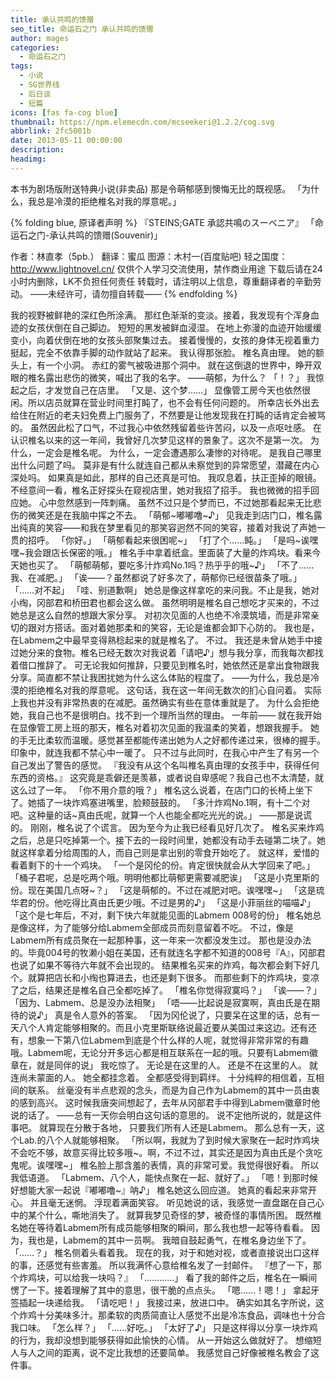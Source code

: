 ```yaml
---
title: 承认共鸣的馈赠
seo_title: 命运石之门 承认共鸣的馈赠
author: mages
categories:
  - 命运石之门
tags:
  - 小说
  - SG世界线
  - 后日谈
  - 短篇
icons: [fas fa-cog blue]
thumbnail: https://npm.elemecdn.com/mcseekeri@1.2.2/cog.svg
abbrlink: 2fc5001b
date: 2013-05-11 00:00:00
description:
headimg:
---
```

本书为剧场版附送特典小说(非卖品)
那是令萌郁感到懊悔无比的既视感。
「为什么，我总是冷漠的拒绝椎名对我的厚意呢。」

<!-- more -->
{% folding blue, 原译者声明 %}
『STEINS;GATE 承認共鳴のスーベニア』
「命运石之门-承认共鸣的馈赠(Souvenir)」

作者：林直孝（5pb.）
翻译：蜜瓜
图源：木村一(百度贴吧)
轻之国度：http://www.lightnovel.cn/
仅供个人学习交流使用，禁作商业用途
下载后请在24小时内删除，LK不负担任何责任
转载时，请注明以上信息，尊重翻译者的辛勤劳动。
——未经许可，请勿擅自转载——
{% endfolding %}

我的视野被鲜艳的深红色所涂满。
那红色渐渐的变淡。接着，我发现有个浑身血迹的女孩伏倒在自己脚边。
短短的黑发被鲜血浸湿。
在地上弥漫的血迹开始缓缓变小，向着伏倒在地的女孩头部聚集过去。
接着慢慢的，女孩的身体无视着重力挺起，完全不依靠手脚的动作就站了起来。
我认得那张脸。
椎名真由理。
她的额头上，有一个小洞。
赤红的雾气被吸进那个洞中。
就在这倒退的世界中，睁开双眼的椎名露出悲伤的微笑，喊出了我的名字。
——萌郁，为什么？
「！？」
我惊起之后，才发觉自己在店里。
「又是、这个梦……」
显像管工房今天也依然很闲。所以店员就算在营业时间里打盹了，也不会有任何问题的。
所幸店长外出去给住在附近的老夫妇免费上门服务了，不然要是让他发现我在打盹的话肯定会被骂的。
虽然因此松了口气，不过我心中依然残留着些许苦闷，以及一点呕吐感。
在认识椎名以来的这一年间，我曾好几次梦见这样的景象了。这次不是第一次。
为什么，一定会是椎名呢。
为什么，一定会遭遇那么凄惨的对待呢。
是我自己哪里出什么问题了吗。
莫非是有什么就连自己都从未察觉到的异常愿望，潜藏在内心深处吗。
如果真是如此，那样的自己还真是可怕。
我叹息着，扶正歪掉的眼镜。
不经意间一看，椎名正好探头在窥视店里，她对我招了招手。
我也微微的招手回应她。
心中忽然感到一阵刺痛。
虽然不过只是个梦而已，不过她那看起来无比悲伤的微笑还是在我脑中挥之不去。
「萌郁\~嘟嘟噜\~♪」
见我走到店门口，椎名露出纯真的笑容——和我在梦里看见的那笑容迥然不同的笑容，接着对我说了声她一贯的招呼。
「你好。」
「萌郁看起来很困呢\~」
「打了个……盹。」
「是吗\~诶嘿嘿\~我会跟店长保密的哦。」
椎名手中拿着纸盒。里面装了大量的炸鸡块。看来今天她也买了。
「萌郁萌郁，要吃多汁炸鸡No.1吗？热乎乎的哦\~♪」
「不了……我、在减肥。」
「诶——？虽然都说了好多次了，萌郁你已经很苗条了哦。」
「……对不起」
「哇、别道歉啊」
她总是像这样拿吃的来问我。不止是我，她对小绹，冈部君和桥田君也都会这么做。
虽然明明是椎名自己想吃才买来的，不过她总是这么自然的想跟大家分享。
对初次见面的人也绝不冷漠筑墙，而是非常亲切的跟对方搭话。面对着她那柔和的笑容，无论是谁都会卸下心防的。
我也是，在Labmem之中最早变得熟稔起来的就是椎名了。
不过。
我还是未曾从她手中接过她分来的食物。椎名已经无数次对我说着「请吧♪」想与我分享，而我每次都找着借口推辞了。
可无论我如何推辞，只要见到椎名时，她依然还是拿出食物跟我分享。简直都不禁让我困扰她为什么这么体贴的程度了。
——为什么，我总是冷漠的拒绝椎名对我的厚意呢。
这句话，我在这一年间无数次的扪心自问着。
实际上我也并没有非常热衷的在减肥。虽然确实有些在意体重就是了。
为什么会拒绝她，我自己也不是很明白。找不到一个理所当然的理由。
一年前——
就在我开始在显像管工房上班的那天，椎名对着初次见面的我温柔的笑着，想跟我握手。
她的手无比柔软而温暖。感觉甚至都能传递出她为人之好都传递过来，很棒的握手。
印象中，就连我都不禁心中一暖了。
只不过与此同时，在我心中产生了有另一个自己发出了警告的感觉。
『我没有从这个名叫椎名真由理的女孩手中，获得任何东西的资格。』
这究竟是乖僻还是羡慕，或者说自卑感呢？我自己也不太清楚，就这么过了一年。
「你不用介意的哦？」
椎名这么说着，在店门口的长椅上坐下了。她插了一块炸鸡塞进嘴里，脸颊鼓鼓的。
「多汁炸鸡No.1啊，有十二个对吧。这种量的话\~真由氏呢，就算一个人也能全都吃光光的说。」
——那是说谎的。
刚刚，椎名说了个谎言。
因为至今为止我已经看见好几次了。
椎名买来炸鸡之后，总是只吃掉第一个。接下去的一段时间里，她都没有动手去碰第二块了。她就这样拿着分给周围的人，而自己则是拿出别的零食开始吃了。
就这样，爱惜的看着剩下的十一个鸡块。
「一个是冈伦的份。肯定很快就会从大学回来了吧。」
「桶子君呢，总是吃两个哦。明明他都比萌郁更需要减肥诶」
「这是小克里斯的份。现在美国几点呀\~？」
「这是萌郁的。不过在减肥对吧。诶嘿嘿\~」
「这是琉华君的份。他吃得比真由氏更少哦。不过是男的♪」
「这是小菲丽丝的喵喵♪」
「这个是七年后，不对，剩下快六年就能见面的Labmem 008号的份」
椎名她总是像这样，为了能够分给Labmem全部成员而刻意留着不吃。
不过，像是Labmem所有成员聚在一起那种事，这一年来一次都没发生过。
那也是没办法的。毕竟004号的牧濑小姐在美国，还有就连名字都不知道的008号『A』，冈部君也说了如果不等待六年就不会出现的。
结果椎名买来的炸鸡，每次都会剩下好几个。就算把店长和小绹也算进去，也还是剩下很多。
而那些剩下的炸鸡块，变凉了之后，结果还是椎名自己全都吃掉了。
「椎名你觉得寂寞吗？」
「诶——？」
「因为、Labmem、总是没办法相聚」
「唔——比起说是寂寞啊，真由氏是在期待的说♪」
真是令人意外的答案。
「因为冈伦说了，只要呆在这里的话，总有一天八个人肯定能够相聚的。而且小克里斯联络说最近要从美国过来这边。还有还有，想象一下第八位Labmem到底是个什么样的人呢，就觉得非常非常的有趣哦。Labmem呢，无论分开多远心都是相互联系在一起的哦。只要有Labmem徽章在，就是同伴的说」
我吃惊了。
无论是在这里的人。
还是不在这里的人。
就连尚未蒙面的人。
她全都挂念着。
全都感受得到羁绊。
十分纯粹的相信着，互相间的联系。
丝毫没有半点悲观的念头，而是为自己作为Labmem的其中一员由衷的感到高兴。
这时候我唐突间想起了，去年从冈部君手中得到Labmem徽章时他说的话了。
——总有一天你会明白这句话的意思的。
说不定他所说的，就是这件事吧。
就算现在分散于各地，
只要我们所有人还是Labmem。
那么总有一天，这个Lab.的八个人就能够相聚。
「所以啊，我就为了到时候大家聚在一起时炸鸡块不会吃不够，故意买得比较多哦\~。啊，不过不过，其实还是因为真由氏是个贪吃鬼呢。诶嘿嘿\~」
椎名脸上那含羞的表情，真的非常可爱。我觉得很好看。
所以我低语道。
「Labmem、八个人，能快点聚在一起、就好了。」
「嗯！到那时候好想能大家一起说『嘟嘟噜\~』呐♪」
椎名她这么回应道。
她真的看起来非常开心。
并且毫无迷惘。
浮现着满面笑容。
听见她说的话，我感觉一直盘踞在自己心中的某个什么，嘶地消失了。
就算我梦见奇怪的梦，被奇怪的事情所困。
既然椎名她在等待着Labmem所有成员能够相聚的瞬间，那么我也想一起等待看看。
因为，我也是，Labmem的其中一员啊。
我暗自鼓起勇气，在椎名身边坐下了。
「……？」
椎名侧着头看着我。
现在的我，对于和她对视，或者直接说出口这样的事，还感觉有些害羞。
所以我满怀心意给椎名发了一封邮件。
『想了一下，那个炸鸡块，可以给我一块吗？』
「…………」
看了我的邮件之后，椎名在一瞬间愣了一下。接着理解了其中的意思，很干脆的点点头。
「嗯……！嗯！」
拿起牙签插起一块递给我。
「请吃吧！」
我接过来，放进口中。
确实如其名字所说，这个炸鸡十分美味多汁。那柔软的肉质简直让人感觉不出是冷冻食品，调味也十分合我口味。
「怎么样？」
「……好吃。」
「太好了♪」
只是这样得以分享一块炸鸡的行为，我却没想到能够获得如此愉快的心情。
从一开始这么做就好了。
想缩短人与人之间的距离，说不定比我想的还要简单。
我感觉自己好像被椎名教会了这件事。